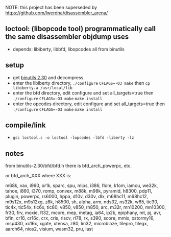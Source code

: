 NOTE: this project has been superseded by https://github.com/lwerdna/disassembler_arena/

## loctool: (libopcode tool) programmatically call the same disassembler objdump uses
* depends: libiberty, libbfd, libopcodes all from binutils

## setup
* get [binutils 2.30](https://ftp.gnu.org/gnu/binutils/binutils-2.30.tar.gz) and decompress.
* enter the libiberty directory, `./configure` `CFLAGS=-O3 make` then `cp libiberty.a /usr/local/lib`
* enter the bfd directory, edit configure and set all_targets=true then `./configure` `CFLAGS=-O3 make` `make install`
* enter the opcodes directory, edit configure and set all_targets=true then `./configure` `CFLAGS=-O3 make` `make install`

## compile/link
* `gcc loctool.c -o loctool -lopcodes -lbfd -liberty -lz`

## notes

from binutils-2.30/bfd/bfd.h there is bfd_arch_powerpc, etc.

or bfd_arch_XXX where XXX is:

m68k, vax, i960, or1k, sparc, spu, mips, i386, l1om, k1om, iamcu, we32k, tahoe,
i860, i370, romp, convex, m88k, m98k, pyramid, h8300, pdp11, plugin, powerpc,
rs6000, hppa, d10v, d30v, dlx, m68hc11, m68hc12, m9s12x, m9s12xg, z8k, h8500,
sh, alpha, arm, nds32, ns32k, w65, tic30, tic4x, tic54x, tic6x, tic80, v850,
v850_rh850, arc, m32r, mn10200, mn10300, fr30, frv, moxie, ft32, mcore, mep,
metag, ia64, ip2k, epiphany, mt, pj, avr, bfin, cr16, cr16c, crx, cris, riscv,
rl78, rx, s390, score, mmix, xstormy16, msp430, xc16x, xgate, xtensa, z80,
lm32, microblaze, tilepro, tilegx, aarch64, nios2, visium, wasm32, pru, last
